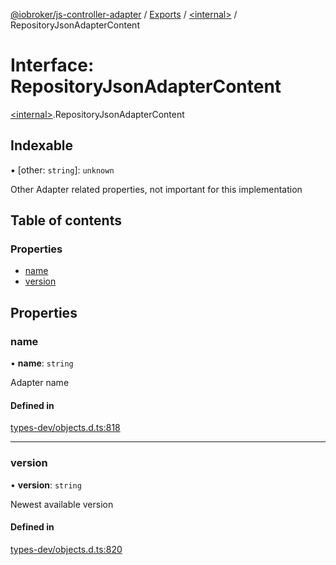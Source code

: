 [@iobroker/js-controller-adapter](../README.md) / [Exports](../modules.md) / [\<internal\>](../modules/internal_.md) / RepositoryJsonAdapterContent

# Interface: RepositoryJsonAdapterContent

[\<internal\>](../modules/internal_.md).RepositoryJsonAdapterContent

## Indexable

▪ [other: `string`]: `unknown`

Other Adapter related properties, not important for this implementation

## Table of contents

### Properties

- [name](internal_.RepositoryJsonAdapterContent.md#name)
- [version](internal_.RepositoryJsonAdapterContent.md#version)

## Properties

### name

• **name**: `string`

Adapter name

#### Defined in

[types-dev/objects.d.ts:818](https://github.com/ioBroker/ioBroker.js-controller/blob/3fe17c22/packages/types-dev/objects.d.ts#L818)

___

### version

• **version**: `string`

Newest available version

#### Defined in

[types-dev/objects.d.ts:820](https://github.com/ioBroker/ioBroker.js-controller/blob/3fe17c22/packages/types-dev/objects.d.ts#L820)
